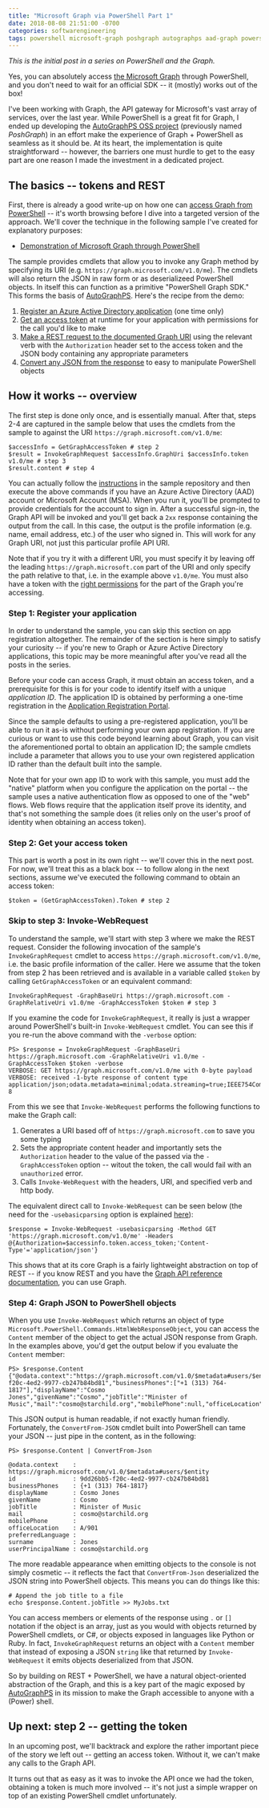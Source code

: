 ```yaml
---
title: "Microsoft Graph via PowerShell Part 1"
date: 2018-08-08 21:51:00 -0700
categories: softwarengineering
tags: powershell microsoft-graph poshgraph autographps aad-graph powershell-graph msgraph azure
---
```

*This is the initial post in a series on PowerShell and the Graph.*

Yes, you can absolutely access [the Microsoft Graph](https://graph.microsoft.io) through PowerShell, and you don't need to wait for an official SDK -- it (mostly) works out of the box!

I've been working with Graph, the API gateway for Microsoft's vast array of services, over the last year. While PowerShell is a great fit for Graph, I ended up developing the [AutoGraphPS OSS project](https://github.com/adamedx/autographps) (previously named *PoshGraph*) in an effort make the experience of Graph + PowerShell as seamless as it should be. At its heart, the implementation is quite straightforward -- however, the barriers one must hurdle to get to the easy part are one reason I made the investment in a dedicated project.

## The basics -- tokens and REST
First, there is already a good write-up on how one can [access Graph from PowerShell](https://blog.kloud.com.au/2016/09/13/leveraging-the-microsoft-graph-api-with-powershell-and-oauth-2-0/) -- it's worth browsing before I dive into a targeted version of the approach. We'll cover the technique in the following sample I've created for explanatory purposes:

* [Demonstration of Microsoft Graph through PowerShell](https://github.com/adamedx/PowerShellGraphDemo)

The sample provides cmdlets that allow you to invoke any Graph method by specifying its URI (e.g. `https://graph.microsoft.com/v1.0/me`). The cmdlets will also return the JSON in raw form or as deserializeed PowerShell objects. In itself this can function as a primitive "PowerShell Graph SDK." This forms the basis of [AutoGraphPS](https://github.com/adamedx/autographps). Here's the recipe from the demo:

1. [Register an Azure Active Directory application](https://apps.dev.microsoft.com) (one time only)
2. [Get an access token](https://github.com/adamedx/PowerShellGraphDemo/blob/133a1e0c2859abc8bcf31da3ce9c9372f2eb4dd3/PowerShellGraphDemo.ps1#L226) at runtime for your application with permissions for the call you'd like to make
3. [Make a REST request to the documented Graph URI](https://github.com/adamedx/PowerShellGraphDemo/blob/133a1e0c2859abc8bcf31da3ce9c9372f2eb4dd3/PowerShellGraphDemo.ps1#L227) using the relevant verb with the `Authorization` header set to the access token and the JSON body containing any appropriate parameters
4. [Convert any JSON from the response](https://github.com/adamedx/PowerShellGraphDemo/blob/133a1e0c2859abc8bcf31da3ce9c9372f2eb4dd3/PowerShellGraphDemo.ps1#L228) to easy to manipulate PowerShell objects

## How it works -- overview
The first step is done only once, and is essentially manual. After that, steps 2-4 are captured in the sample below that uses the cmdlets from the sample to against the URI `https://graph.microsoft.com/v1.0/me`:

```
$accessInfo = GetGraphAccessToken # step 2
$result = InvokeGraphRequest $accessInfo.GraphUri $accessInfo.token v1.0/me # step 3
$result.content # step 4
```

You can actually follow the [instructions](https://github.com/adamedx/PowerShellGraphDemo/blob/master/README.md) in the sample repository and then execute the above commands if you have an Azure Active Directory (AAD) account or Microsoft Account (MSA). When you run it, you'll be prompted to provide credentials for the account to sign in. After a successful sign-in, the Graph API will be invoked and you'll get back a `2xx` response containing the output from the call. In this case, the output is the profile information (e.g. name, email address, etc.) of the user who signed in. This will work for any Graph URI, not just this particular profile API URI.

Note that if you try it with a different URI, you must specify it by leaving off the leading `https://graph.microsoft.com` part of the URI and only specify the path relative to that, i.e. in the example above `v1.0/me`. You must also have a token with the [right permissions](https://developer.microsoft.com/en-us/graph/docs/concepts/permissions_reference) for the part of the Graph you're accessing.

### Step 1: Register your application
In order to understand the sample, you can skip this section on app registration altogether. The remainder of the section is here simply to satisfy your curiosity -- if you're new to Graph or Azure Active Directory applications, this topic may be more meaningful after you've read all the posts in the series.

Before your code can access Graph, it must obtain an access token, and a prerequisite for this is for your code to identify itself with a unique *application ID*. The application ID is obtained by performing a one-time registration in the [Application Registration Portal](https://graph.microsoft.com).

Since the sample defaults to using a pre-registered application, you'll be able to run it as-is without performing your own app registration. If you are curious or want to use this code beyond learning about Graph, you can visit the aforementioned portal to obtain an application ID; the sample cmdlets include a parameter that allows you to use your own registered application ID rather than the default built into the sample.

Note that for your own app ID to work with this sample, you must add the "native" platform when you configure the application on the portal -- the sample uses a native authentication flow as opposed to one of the "web" flows. Web flows require that the application itself prove its identity, and that's not something the sample does (it relies only on the user's proof of identity when obtaining an access token).

### Step 2: Get your access token
This part is worth a post in its own right -- we'll cover this in the next post. For now, we'll treat this as a black box -- to follow along in the next sections, assume we've executed the following command to obtain an access token:

```
$token = (GetGraphAccessToken).Token # step 2
```

### Skip to step 3: Invoke-WebRequest

To understand the sample, we'll start with step 3 where we make the REST request. Consider the following invocation of the sample's `InvokeGraphRequest` cmdlet to access `https://graph.microsoft.com/v1.0/me`, i.e. the basic profile information of the caller. Here we assume that the token from step 2 has been retrieved and is available in a variable called `$token` by calling `GetGraphAccessToken` or an equivalent command:

```
InvokeGraphRequest -GraphBaseUri https://graph.microsoft.com -GraphRelativeUri v1.0/me -GraphAccessToken $token # step 3
```

If you examine the code for `InvokeGraphRequest`, it really is just a wrapper around PowerShell's built-in `Invoke-WebRequest` cmdlet. You can see this if you re-run the above command with the `-verbose` option:

```
PS> $response = InvokeGraphRequest -GraphBaseUri https://graph.microsoft.com -GraphRelativeUri v1.0/me -GraphAccessToken $token -verbose
VERBOSE: GET https://graph.microsoft.com/v1.0/me with 0-byte payload
VERBOSE: received -1-byte response of content type
application/json;odata.metadata=minimal;odata.streaming=true;IEEE754Compatible=false;charset=utf-8
```

From this we see that `Invoke-WebRequest` performs the following functions to make the Graph call:

1. Generates a URI based off of `https://graph.microsoft.com` to save you some typing
2. Sets the appropriate content header and importantly sets the `Authorization` header to the value of the passed via the  `-GraphAccessToken` option -- witout the token, the call would fail with an `unauthorized` error.
3. Calls `Invoke-WebRequest` with the headers, URI, and specified verb and http body.

The equivalent direct call to `Invoke-WebRequest` can be seen below (the need for the `-usebasicparsing` option is explained [here](https://github.com/PowerShell/PowerShell/issues/3042)):

```
$response = Invoke-WebRequest -usebasicparsing -Method GET 'https://graph.microsoft.com/v1.0/me' -Headers @{Authorization=$accessinfo.token.access_token;'Content-Type'='application/json'}
```

This shows that at its core Graph is a fairly lightweight abstraction on top of REST -- if you know REST and you have the [Graph API reference documentation](https://developer.microsoft.com/en-us/graph/docs/concepts/v1-overview), you can use Graph.

### Step 4: Graph JSON to PowerShell objects

When you use `Invoke-WebRequest` which returns an object of type `Microsoft.PowerShell.Commands.HtmlWebResponseObject`, you can access the `Content` member of the object to get the actual JSON response from Graph. In the examples above, you'd get the output below if you evaluate the `Content` member:

```
PS> $response.Content
{"@odata.context":"https://graph.microsoft.com/v1.0/$metadata#users/$entity","id":"9dd26bb5-f20c-4ed2-9977-cb247b84bd81","businessPhones":["+1 (313) 764-1817"],"displayName":"Cosmo Jones","givenName":"Cosmo","jobTitle":"Minister of Music","mail":"cosmo@starchild.org","mobilePhone":null,"officeLocation":"A/901","preferredLanguage":null,"surname":"Jones","userPrincipalName":"cosmo@starchild.org"}
```

This JSON output is human readable, if not exactly human friendly. Fortunately, the `ConvertFrom-JSON` cmdlet built into PowerShell can tame your JSON -- just pipe in the content, as in the following:

```
PS> $response.Content | ConvertFrom-Json

@odata.context    : https://graph.microsoft.com/v1.0/$metadata#users/$entity
id                : 9dd26bb5-f20c-4ed2-9977-cb247b84bd81
businessPhones    : {+1 (313) 764-1817}
displayName       : Cosmo Jones
givenName         : Cosmo
jobTitle          : Minister of Music
mail              : cosmo@starchild.org
mobilePhone       :
officeLocation    : A/901
preferredLanguage :
surname           : Jones
userPrincipalName : cosmo@starchild.org
```

The more readable appearance when emitting objects to the console is not simply cosmetic -- it reflects the fact that `ConvertFrom-Json` deserialized the JSON string into PowerShell objects. This means you can do things like this:

```
# Append the job title to a file
echo $response.Content.jobTitle >> MyJobs.txt
```

You can access members or elements of the response using `.` or `[]` notation if the object is an array, just as you would with objects returned by PowerShell cmdlets, or C#, or objects exposed in languages like Python or Ruby. In fact, `InvokeGraphRequest` returns an object with a `Content` member that instead of exposing a JSON `string` like that returned by `Invoke-WebRequest` it emits objects deserialized from that JSON.

So by building on REST + PowerShell, we have a natural object-oriented abstraction of the Graph, and this is a key part of the magic exposed by [AutoGraphPS](https://github.com/adamedx/autographps) in its mission to make the Graph accessible to anyone with a (Power) shell.

## Up next: step 2 -- getting the token
In an upcoming post, we'll backtrack and explore the rather important piece of the story we left out -- getting an access token. Without it, we can't make any calls to the Graph API.

It turns out that as easy as it was to invoke the API once we had the token, obtaining a token is much more involved -- it's not just a simple wrapper on top of an existing PowerShell cmdlet unfortunately.

